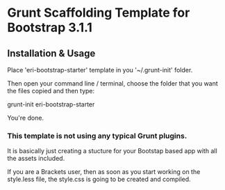 # Grunt Scaffolding Template for Bootstrap 3.1.1

[grunt-init]: http://gruntjs.com/project-scaffolding

## Installation & Usage

Place 'eri-bootstrap-starter' template in you '~/.grunt-init' folder.

Then open your command line / terminal, choose the folder that you want the files copied and then type:

grunt-init eri-bootstrap-starter

You're done.

### This template is not using any typical Grunt plugins. 

It is basically just creating a stucture for your Bootstap based app with all the assets included. 

If you are a Brackets user, then as soon as you start working on the style.less file, the style.css is going to be created and compiled.